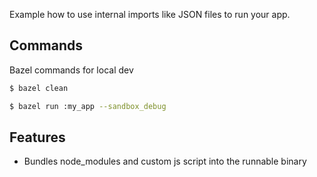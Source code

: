 Example how to use internal imports like JSON files to run your app.

## Commands

Bazel commands for local dev
```sh
$ bazel clean

$ bazel run :my_app --sandbox_debug
```

## Features

- Bundles node_modules and custom js script into the runnable binary

